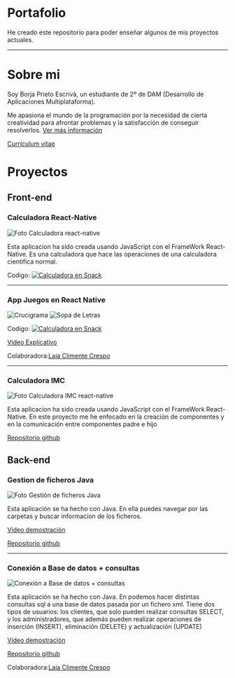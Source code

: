 # Portafolio
He creado este repositorio para poder enseñar algunos de mis proyectos actuales.
___

# Sobre mi 
Soy Borja Prieto Escrivà, un estudiante de 2º de DAM (Desarrollo de Aplicaciones Multiplataforma).

Me apasiona el mundo de la programación por la necesidad de cierta creatividad para afrontar problemas y la satisfacción de conseguir resolverlos.
[Ver más información](sobreMi.md)

[Currículum vitae](https://github.com/Borja2001/Portafolio/blob/main/Borja_Prieto_Escriva.pdf)

# Proyectos
## Front-end
### Calculadora React-Native

![Foto Calculadora react-native](https://github.com/Borja2001/Portafolio/blob/main/fotoCalculaora.png)


Esta aplicacion ha sido creada usando JavaScript con el FrameWork React-Native. Es una calculadora que hace las operaciones de una calculadora cientifica normal.

Codigo: [![Calculadora en Snack](https://img.shields.io/badge/Expo%20Snack-Open%20In%20Expo-blue?style=flat-square&logo=expo&logoColor=white)](https://snack.expo.dev/@bopres/calculadora)

___
### App Juegos en React Native

![Crucigrama](https://github.com/Borja2001/Portafolio/blob/main/juego1.png) ![Sopa de Letras](https://github.com/Borja2001/Portafolio/blob/main/juego2.png)


Codigo: [![Calculadora en Snack](https://img.shields.io/badge/Expo%20Snack-Open%20In%20Expo-blue?style=flat-square&logo=expo&logoColor=white)](https://snack.expo.dev/@bopres/appae2)

[Video Explicativo](https://www.youtube.com/watch?v=rmnpycZbI3I)

Colaboradora:[Laia Climente Crespo](https://github.com/LaClCr/)

___
### Calculadora IMC
![Foto Calculadora IMC react-native](https://github.com/Borja2001/Portafolio/blob/main/calculadoraIMC.png)

Esta aplicacion ha sido creada usando JavaScript con el FrameWork React-Native. En este proyecto me he enfocado en la creación de componentes y en la comunicación entre componentes padre e hijo

[Repositorio github](https://github.com/Borja2001/CalculadoraIMC)


## Back-end

### Gestion de ficheros Java

![Foto Gestión de ficheros Java](https://github.com/Borja2001/Portafolio/blob/main/gestion%20de%20ficheros.png)

Esta aplicación se ha hecho con Java. En ella puedes navegar por las carpetas y buscar informacion de los ficheros.

[Video demostración](https://youtu.be/HjecaLYuDMU)

[Repositorio github](https://github.com/Borja2001/EntregasAccesDades/tree/App-Control-ficheros-java)


___

### Conexión a Base de datos + consultas

![Conexión a Base de datos + consultas](https://github.com/Borja2001/Portafolio/blob/main/ConexionBaseDatos_Consultas.png)

Esta aplicación se ha hecho con Java. En podemos hacer distintas consultas sql a una base de datos pasada por un fichero xml.
Tiene dos tipos de usuarios: los clientes, que solo pueden realizar consultas SELECT, y los administradores, que además pueden realizar operaciones de inserción (INSERT), eliminación (DELETE) y actualización (UPDATE)

[Video demostración](https://www.youtube.com/watch?v=YD4YM1ZREwk)

[Repositorio github](https://github.com/Borja2001/EntregasAccesDades/tree/Base-de-Datos)

Colaboradora:[Laia Climente Crespo](https://github.com/LaClCr/)













 
  
  

 
